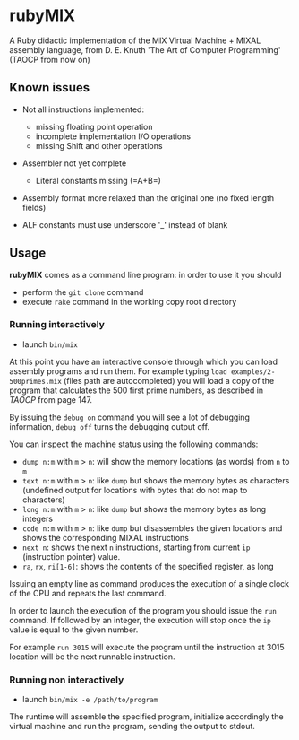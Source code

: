 rubyMIX
=======

A Ruby didactic implementation of the MIX Virtual Machine + MIXAL assembly language, from D. E. Knuth 'The Art of Computer Programming' (TAOCP from now on)


Known issues
------------

* Not all instructions implemented:
    * missing floating point operation
    * incomplete implementation I/O operations
    * missing Shift and other operations
* Assembler not yet complete
    * Literal constants missing (=A+B=)

* Assembly format more relaxed than the original one (no fixed length fields)
* ALF constants must use underscore '_' instead of blank



Usage
-----

**rubyMIX** comes as a command line program: in order to use it you should

* perform the `git clone` command
* execute `rake` command in the working copy root directory

### Running interactively

* launch `bin/mix`

At this point you have an interactive console through which you can load assembly programs and run them.
For example typing `load examples/2-500primes.mix` (files path are autocompleted) you will load a copy of the program that calculates the 500 first prime numbers, as described in *TAOCP* from page 147.

By issuing the `debug on` command you will see a lot of debugging information, `debug off` turns the debugging output off.

You can inspect the machine status using the following commands:

* `dump n:m` with `m` > `n`: will show the memory locations (as words) from `n` to `m`
* `text n:m` with `m` > `n`: like `dump` but shows the memory bytes as characters (undefined output for locations with bytes that do not map to characters)
* `long n:m` with `m` > `n`: like `dump` but shows the memory bytes as long integers
* `code n:m` with `m` > `n`: like `dump` but disassembles the given locations and shows the corresponding MIXAL instructions
* `next n`: shows the next `n` instructions, starting from current `ip` (instruction pointer) value.
* `ra`, `rx`, `ri[1-6]`: shows the contents of the specified register, as long

Issuing an empty line as command produces the execution of a single clock of the CPU and repeats the last command.

In order to launch the execution of the program you should issue the `run` command. If followed by an integer, the execution will stop once the `ip` value is equal to the given number.

For example `run 3015` will execute the program until the instruction at 3015 location will be the next runnable instruction.

### Running non interactively

* launch `bin/mix -e /path/to/program`

The runtime will assemble the specified program, initialize accordingly the virtual machine and run the program, sending the output to stdout.

